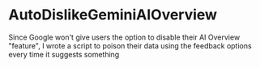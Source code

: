 # AutoDislikeGeminiAIOverview
Since Google won't give users the option to disable their AI Overview "feature", I wrote a script to poison their data using the feedback options every time it suggests something
